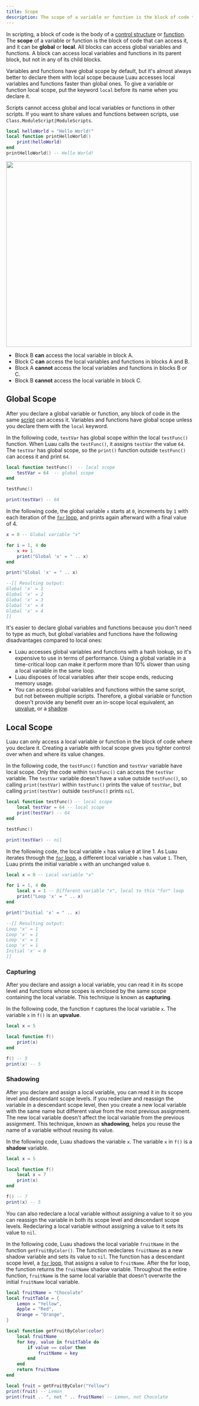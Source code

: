 ```yaml
---
title: Scope
description: The scope of a variable or function is the block of code that can access it.
---
```


In scripting, a block of code is the body of a [control structure](./control-structures.md) or [function](./functions.md). The **scope** of a variable or function is the block of code that can access it, and it can be **global** or **local**. All blocks can access global variables and functions. A block can access local variables and functions in its parent block, but not in any of its child blocks.

Variables and functions have global scope by default, but it's almost always better to declare them with local scope because Luau accesses local variables and functions faster than global ones. To give a variable or function local scope, put the keyword `local` before its name when you declare it.

Scripts cannot access global and local variables or functions in other scripts. If you want to share values and functions between scripts, use `Class.ModuleScript|ModuleScripts`.

```lua
local helloWorld = "Hello World!"
local function printHelloWorld()
	print(helloWorld)
end
printHelloWorld() -- Hello World!
```

<img src="../assets/scripting/scripts/Scope-Diagram.png" width="500" />

- Block B **can** access the local variable in block A.
- Block C **can** access the local variables and functions in blocks A and B.
- Block A **cannot** access the local variables and functions in blocks B or C.
- Block B **cannot** access the local variable in block C.

## Global Scope

After you declare a global variable or function, any block of code in the same [script](../scripting/scripts.md) can access it. Variables and functions have global scope unless you declare them with the `local` keyword.

In the following code, `testVar` has global scope within the local `testFunc()` function. When Luau calls the `testFunc()`, it assigns `testVar` the value `64`. The `testVar` has global scope, so the `print()` function outside `testFunc()` can access it and print `64`.

```lua title = 'Example of global functions and variables'
local function testFunc()  -- local scope
	testVar = 64  -- global scope
end

testFunc()

print(testVar) -- 64
```

In the following code, the global variable `x` starts at `0`, increments by `1` with each iteration of the [`for` loop](./control-structures.md#for-loops), and prints again afterward with a final value of 4.

```lua
x = 0 -- Global variable "x"

for i = 1, 4 do
	x += 1
	print("Global 'x' = " .. x)
end

print("Global 'x' = " .. x)

--[[ Resulting output:
Global 'x' = 1
Global 'x' = 2
Global 'x' = 3
Global 'x' = 4
Global 'x' = 4
]]
```

It's easier to declare global variables and functions because you don't need to type as much, but global variables and functions have the following disadvantages compared to local ones:

- Luau accesses global variables and functions with a hash lookup, so it's expensive to use in terms of performance. Using a global variable in a time-critical loop can make it perform more than 10% slower than using a local variable in the same loop.
- Luau disposes of local variables after their scope ends, reducing memory usage.
- You can access global variables and functions within the same script, but not between multiple scripts. Therefore, a global variable or function doesn't provide any benefit over an in-scope local equivalent, an [upvalue](#capturing), or a [shadow](#shadowing).

## Local Scope

Luau can only access a local variable or function in the block of code where you declare it. Creating a variable with local scope gives you tighter control over when and where its value changes.

In the following code, the `testFunc()` function and `testVar` variable have local scope. Only the code within `testFunc()` can access the `testVar` variable. The `testVar` variable doesn't have a value outside `testFunc()`, so calling `print(testVar)` within `testFunc()` prints the value of `testVar`, but calling `print(testVar)` outside `testFunc()` prints `nil`.

```lua
local function testFunc() -- local scope
	local testVar = 64 -- local scope
	print(testVar) -- 64
end

testFunc()

print(testVar) -- nil
```

In the following code, the local variable `x` has value `0` at line 1. As Luau iterates through the [`for` loop](./control-structures.md#for-loops), a different local variable `x` has value `1`. Then, Luau prints the initial variable `x` with an unchanged value `0`.

```lua
local x = 0 -- Local variable "x"

for i = 1, 4 do
	local x = 1 -- Different variable "x", local to this "for" loop
	print("Loop 'x' = " .. x)
end

print("Initial 'x' = " .. x)

--[[ Resulting output:
Loop 'x' = 1
Loop 'x' = 1
Loop 'x' = 1
Loop 'x' = 1
Initial 'x' = 0
]]
```

### Capturing

After you declare and assign a local variable, you can read it in its scope level and functions whose scopes is enclosed by the same scope containing the local variable. This technique is known as **capturing**.

In the following code, the function `f` captures the local variable `x`. The variable `x` in `f()` is an **upvalue**.

```lua
local x = 5

local function f()
	print(x)
end

f() -- 5
print(x) -- 5
```

### Shadowing

After you declare and assign a local variable, you can read it in its scope level and descendant scope levels. If you redeclare and reassign the variable in a descendant scope level, then you create a new local variable with the same name but different value from the most previous assignment. The new local variable doesn't affect the local variable from the previous assignment. This technique, known as **shadowing**, helps you reuse the name of a variable without reusing its value.

In the following code, Luau shadows the variable `x`. The variable `x` in `f()` is a **shadow** variable.

```lua
local x = 5

local function f()
	local x = 7
	print(x)
end

f() -- 7
print(x) -- 5
```

You can also redeclare a local variable without assigning a value to it so you can reassign the variable in both its scope level and descendant scope levels. Redeclaring a local variable without assigning a value to it sets its value to `nil`.

In the following code, Luau shadows the local variable `fruitName` in the function `getFruitByColor()`. The function redeclares `fruitName` as a new shadow variable and sets its value to `nil`. The function has a descendant scope level, a [`for` loop](./control-structures.md#for-loops), that assigns a value to `fruitName`. After the for loop, the function returns the `fruitName` shadow variable. Throughout the entire function, `fruitName` is the same local variable that doesn't overwrite the initial `fruitName` local variable.

```lua
local fruitName = "Chocolate"
local fruitTable = {
	Lemon = "Yellow",
	Apple = "Red",
	Orange = "Orange",
}

local function getFruitByColor(color)
	local fruitName
	for key, value in fruitTable do
		if value == color then
			fruitName = key
		end
	end
	return fruitName
end

local fruit = getFruitByColor("Yellow")
print(fruit) -- Lemon
print(fruit .. ", not " .. fruitName) -- Lemon, not Chocolate
```
